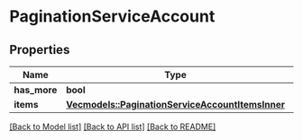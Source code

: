 # PaginationServiceAccount

## Properties

Name | Type | Description | Notes
------------ | ------------- | ------------- | -------------
**has_more** | **bool** |  | 
**items** | [**Vec<models::PaginationServiceAccountItemsInner>**](Pagination_ServiceAccount_items_inner.md) |  | 

[[Back to Model list]](../README.md#documentation-for-models) [[Back to API list]](../README.md#documentation-for-api-endpoints) [[Back to README]](../README.md)


